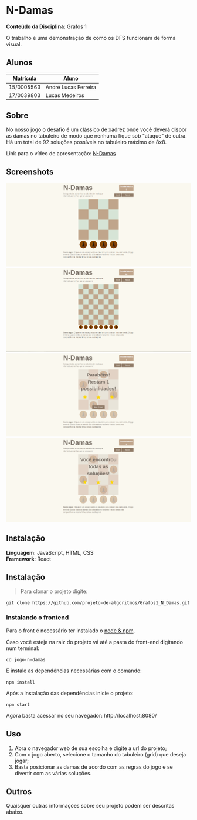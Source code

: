 # N-Damas

**Conteúdo da Disciplina**: Grafos 1<br>

O trabalho é uma demonstração de como os DFS funcionam de forma visual.

## Alunos
|Matrícula | Aluno |
| -- | -- |
| 15/0005563  |  André Lucas Ferreira |
| 17/0039803	  |  Lucas Medeiros |

## Sobre 

No nosso jogo o desafio é um clássico de xadrez onde você deverá dispor as damas no tabuleiro de modo que nenhuma fique sob "ataque" de outra. Há um total de 92 soluções possíveis no tabuleiro máximo de 8x8.

Link para o vídeo de apresentação: [N-Damas](https://www.youtube.com/watch?v=78BMYTWKhWA)

## Screenshots

![](public/../jogo-n-damas/public/img/init.png)
![](public/../jogo-n-damas/public/img/init-92.png)
![](public/../jogo-n-damas/public/img/acertou-possibilidade.png)
![](public/../jogo-n-damas/public/img/acertou-todas.png)

## Instalação 
**Linguagem**: JavaScript, HTML, CSS <br>
**Framework**: React <br>

## Instalação 

> Para clonar o projeto digite:

    git clone https://github.com/projeto-de-algoritmos/Grafos1_N_Damas.git


### Instalando o frontend

Para o front é necessário ter instalado o [node & npm](https://nodejs.org/en/).

Caso você esteja na raiz do projeto vá até a pasta do front-end digitando num terminal:

    cd jogo-n-damas

E instale as dependências necessárias com o comando:

    npm install

Após a instalação das dependências inicie o projeto:

    npm start
    
Agora basta acessar no seu navegador: http://localhost:8080/

## Uso 

1. Abra o navegador web de sua escolha e digite a url do projeto;<br>
2. Com o jogo aberto, selecione o tamanho do tabuleiro (grid) que deseja jogar;
3. Basta posicionar as damas de acordo com as regras do jogo e se divertir com as várias soluções. 

## Outros 
Quaisquer outras informações sobre seu projeto podem ser descritas abaixo.




